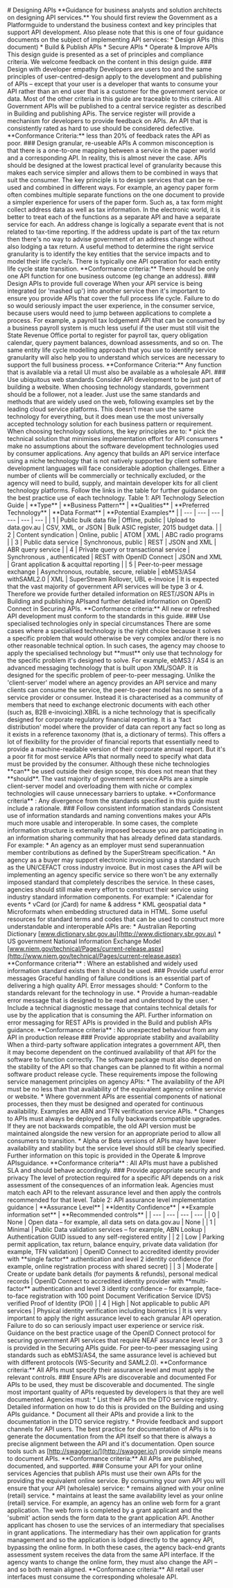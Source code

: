 \# Designing APIs \*\*Guidance for business analysts and solution
architects on designing API services.\*\* You should first review the
Government as a Platformguide to understand the business context and key
principles that support API development. Also please note that this is
one of four guidance documents on the subject of implementing API
services: \* Design APIs (this document) \* Build & Publish APIs \*
Secure APIs \* Operate & Improve APIs This design guide is presented as
a set of principles and compliance criteria. We welcome feedback on the
content in this design guide. \#\#\# Design with developer empathy
Developers are users too and the same principles of user-centred-design
apply to the development and publishing of APIs – except that your user
is a developer that wants to consume your API rather than an end user
that is a customer for the government service or data. Most of the other
criteria in this guide are traceable to this criteria. All Government
APIs will be published to a central service register as described in
Building and publishing APis. The service register will provide a
mechanism for developers to provide feedback on APIs. An API that is
consistently rated as hard to use should be considered defective.
\*\*Conformance Criteria:\*\* less than 20% of feedback rates the API as
poor. \#\#\# Design granular, re-useable APIs A common misconception is
that there is a one-to-one mapping between a service in the paper world
and a corresponding API. In reality, this is almost never the case. APIs
should be designed at the lowest practical level of granularity because
this makes each service simpler and allows them to be combined in ways
that suit the consumer. The key principle is to design services that can
be re-used and combined in different ways. For example, an agency paper
form often combines multiple separate functions on the one document to
provide a simpler experience for users of the paper form. Such as, a tax
form might collect address data as well as tax information. In the
electronic world, it is better to treat each of the functions as a
separate API and have a separate service for each. An address change is
logically a separate event that is not related to tax-time reporting. If
the address update is part of the tax return then there's no way to
advise government of an address change without also lodging a tax
return. A useful method to determine the right service granularity is to
identify the key entities that the service impacts and to model their
life cycle/s. There is typically one API operation for each entity life
cycle state transition. \*\*Conformance criteria:\*\* There should be
only one API function for one business outcome (eg change an address).
\#\#\# Design APIs to provide full coverage When your API service is
being integrated (or 'mashed up') into another service then it's
important to ensure you provide APIs that cover the full process life
cycle. Failure to do so would seriously impact the user experience, in
the consumer service, because users would need to jump between
applications to complete a process. For example, a payroll tax lodgement
API that can be consumed by a business payroll system is much less
useful if the user must still visit the State Revenue Office portal to
register for payroll tax, query obligation calendar, query payment
balances, download assessments, and so on. The same entity life cycle
modelling approach that you use to identify service granularity will
also help you to understand which services are necessary to support the
full business process. \*\*Conformance Criteria:\*\* Any function that
is available via a retail UI must also be available as a wholesale API.
\#\#\# Use ubiquitous web standards Consider API development to be just
part of building a website. When choosing technology standards,
government should be a follower, not a leader. Just use the same
standards and methods that are widely used on the web, following
examples set by the leading cloud service platforms. This doesn't mean
use the same technology for everything, but it does mean use the most
universally accepted technology solution for each business pattern or
requirement. When choosing technology solutions, the key principles are
to: \* pick the technical solution that minimises implementation effort
for API consumers \* make no assumptions about the software development
technologies used by consumer applications. Any agency that builds an
API service interface using a niche technology that is not natively
supported by client software development languages will face
considerable adoption challenges. Either a number of clients will be
commercially or technically excluded, or the agency will need to build,
supply, and maintain developer kits for all client technology platforms.
Follow the links in the table for further guidance on the best practice
use of each technology. Table 1: API Technology Selection Guide |
\*\*Type\*\* | \*\*Business Pattern\*\* | \*\*Qualities\*\* |
\*\*Preferred Technology\*\* | \*\*Data Format\*\* | \*\*Potential
Examples\*\* | | --- | --- | --- | --- | --- | --- | | 1 | Public bulk
data file | Offline, public | Upload to data.gov.au | CSV, XML, or JSON
| Bulk ASIC register, 2015 budget data. | | 2 | Content syndication |
Online, public | ATOM | XML | ABC radio programs | | 3 | Public data
service | Synchronous, public | REST | JSON and XML | ABR query service
| | 4 | Private query or transactional service | Synchronous ,
authenticated | REST with OpenID Connect | JSON and XML | Grant
application & acquittal reporting | | 5 | Peer-to-peer message exchange
| Asynchronous, routable, secure, reliable | ebMS3/AS4 withSAML2.0 | XML
| SuperStream Rollover, UBL e-Invoice | It is expected that the vast
majority of government API services will be type 3 or 4. Therefore we
provide further detailed information on REST/JSON APIs in Building and
publishing APIsand further detailed information on OpenID Connect in
Securing APIs. \*\*Conformance criteria:\*\* All new or refreshed API
development must conform to the standards in this guide. \#\#\# Use
specialised technologies only in special circumstances There are some
cases where a specialised technology is the right choice because it
solves a specific problem that would otherwise be very complex and/or
there is no other reasonable technical option. In such cases, the agency
may choose to apply the specialised technology but \*\*must\*\* only use
that technology for the specific problem it's designed to solve. For
example, ebMS3 / AS4 is an advanced messaging technology that is built
upon XML/SOAP. It is designed for the specific problem of peer-to-peer
messaging. Unlike the 'client-server' model where an agency provides an
API service and many clients can consume the service, the peer-to-peer
model has no sense of a service provider or consumer. Instead it is
characterised as a community of members that need to exchange electronic
documents with each other (such as, B2B e-invoicing).XBRL is a niche
technology that is specifically designed for corporate regulatory
financial reporting. It is a 'fact distribution' model where the
provider of data can report any fact so long as it exists in a reference
taxonomy (that is, a dictionary of terms). This offers a lot of
flexibility for the provider of financial reports that essentially need
to provide a machine-readable version of their corporate annual report.
But it's a poor fit for most service APIs that normally need to specify
what data must be provided by the consumer. Although these niche
technologies \*\*can\*\* be used outside their design scope, this does
not mean that they \*\*should\*\*. The vast majority of government
service APIs are a simple client-server model and overloading them with
niche or complex technologies will cause unnecessary barriers to uptake.
\*\*Conformance criteria\*\* : Any divergence from the standards
specified in this guide must include a rationale. \#\#\# Follow
consistent information standards Consistent use of information standards
and naming conventions makes your APIs much more usable and
interoperable. In some cases, the complete information structure is
externally imposed because you are participating in an information
sharing community that has already defined data standards. For example:
\* An agency as an employer must send superannuation member
contributions as defined by the SuperStream specification. \* An agency
as a buyer may support electronic invoicing using a standard such as the
UN/CEFACT cross industry invoice. But in most cases the API will be
implementing an agency specific service so there won't be any externally
imposed standard that completely describes the service. In these cases,
agencies should still make every effort to construct their service using
industry standard information components. For example: \* iCalendar for
events \* vCard (or jCard) for name & address \* KML geospatial data \*
Microformats when embedding structured data in HTML. Some useful
resources for standard terms and codes that can be used to construct
more understandable and interoperable APIs are: \* Australian Reporting
Dictionary [www.dictionary.sbr.gov.au](http://www.dictionary.sbr.gov.au)
\* US government National Information Exchange Model
[www.niem.gov/technical/Pages/current-release.aspx](http://www.niem.gov/technical/Pages/current-release.aspx)
\*\*Conformance criteria\*\* : Where an established and widely used
information standard exists then it should be used. \#\#\# Provide
useful error messages Graceful handling of failure conditions is an
essential part of delivering a high quality API. Error messages should:
\* Conform to the standards relevant for the technology in use. \*
Provide a human-readable error message that is designed to be read and
understood by the user. \* Include a technical diagnostic message that
contains technical details for use by the application that is consuming
the API. Further information on error messaging for REST APIs is
provided in the Build and publish APIs guidance. \*\*Conformance
criteria\*\* : No unexpected behaviour from any API in production
release \#\#\# Provide appropriate stability and availability When a
third-party software application integrates a government API, then it
may become dependent on the continued availability of that API for the
software to function correctly. The software package must also depend on
the stability of the API so that changes can be planned to fit within a
normal software product release cycle. These requirements impose the
following service management principles on agency APIs: \* The
availability of the API must be no less than that availability of the
equivalent agency online service or website. \* Where government APIs
are essential components of national processes, then they must be
designed and operated for continuous availability. Examples are ABN and
TFN verification service APIs. \* Changes to APIs must always be
deployed as fully backwards compatible upgrades. If they are not
backwards compatible, the old API version must be maintained alongside
the new version for an appropriate period to allow all consumers to
transition. \* Alpha or Beta versions of APIs may have lower
availability and stability but the service level should still be clearly
specified. Further information on this topic is provided in the Operate
& Improve APIsguidance. \*\*Conformance criteria\*\* : All APIs must
have a published SLA and should behave accordingly. \#\#\# Provide
appropriate security and privacy The level of protection required for a
specific API depends on a risk assessment of the consequences of an
information leak. Agencies must match each API to the relevant assurance
level and then apply the controls recommended for that level. Table 2:
API assurance level implementation guidance | \*\*Assurance Level\*\* |
\*\*Identity Confidence\*\* | \*\*Example information set\*\* |
\*\*Recommended controls\*\* | | --- | --- | --- | --- | | 0 | None |
Open data – for example, all data sets on data.gov.au | None | | 1 |
Minimal | Public Data validation services – for example, ABN Lookup |
Authentication GUID issued to any self-registered entity | | 2 | Low |
Parking permit application, tax return, balance enquiry, private data
validation (for example, TFN validation) | OpenID Connect to accredited
identity provider with \*\*single factor\*\* authentication and level 2
identity confidence (for example, online registration process with
shared secret) | | 3 | Moderate | Create or update bank details (for
payments & refunds), personal medical records | OpenID Connect to
accredited identity provider with \*\*multi-factor\*\* authentication
and level 3 identity confidence – for example, face-to-face registration
with 100 point Document Verification Service (DVS) verified Proof of
Identity (POI) | | 4 | High | Not applicable to public API services |
Physical identity verification including biometrics | It is very
important to apply the right assurance level to each granular API
operation. Failure to do so can seriously impact user experience or
service risk. Guidance on the best practice usage of the OpenID Connect
protocol for securing government API services that require NEAF
assurance level 2 or 3 is provided in the Securing APIs guide. For
peer-to-peer messaging using standards such as ebMS3/AS4, the same
assurance level is achieved but with different protocols (WS-Security
and SAML2.0). \*\*Conformance criteria:\*\* All APIs must specify their
assurance level and must apply the relevant controls. \#\#\# Ensure APIs
are discoverable and documented For APIs to be used, they must be
discoverable and documented. The single most important quality of APIs
requested by developers is that they are well documented. Agencies must:
\* List their APIs on the DTO service registry. Detailed information on
how to do this is provided on the Building and using APIs guidance. \*
Document all their APIs and provide a link to the documentation in the
DTO service registry. \* Provide feedback and support channels for API
users. The best practice for documentation of APIs is to generate the
documentation from the API itself so that there is always a precise
alignment between the API and it's documentation. Open source tools such
as [http://swagger.io/](http://swagger.io/) provide simple means to
document APIs. \*\*Conformance criteria:\*\* All APIs are published,
documented, and supported. \#\#\# Consume your API for your online
services Agencies that publish APIs must use their own APIs for the
providing the equivalent online service. By consuming your own API you
will ensure that your API (wholesale) service: \* remains aligned with
your online (retail) service. \* maintains at least the same
availability level as your online (retail) service. For example, an
agency has an online web form for a grant application. The web form is
completed by a grant applicant and the 'submit' action sends the form
data to the grant application API. Another applicant has chosen to use
the services of an intermediary that specialises in grant applications.
The intermediary has their own application for grants management and so
the application is lodged directly to the agency API, bypassing the
online form. In both these cases, the agency back-end grants assessment
system receives the data from the same API interface. If the agency
wants to change the online form, they must also change the API – and so
both remain aligned. \*\*Conformance criteria:\*\* All retail user
interfaces must consume the corresponding wholesale API.
